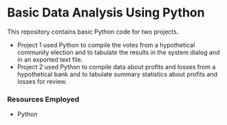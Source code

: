 # Basic Data Analysis Using Python

This repository contains basic Python code for two projects. 

* Project 1 used Python to compile the votes from a hypothetical community election and to tabulate the results in the system dialog and in an exported text file. 
* Project 2 used Python to compile data about profits and losses from a hypothetical bank and to tabulate summary statistics about profits and losses for review.

### Resources Employed
* Python
